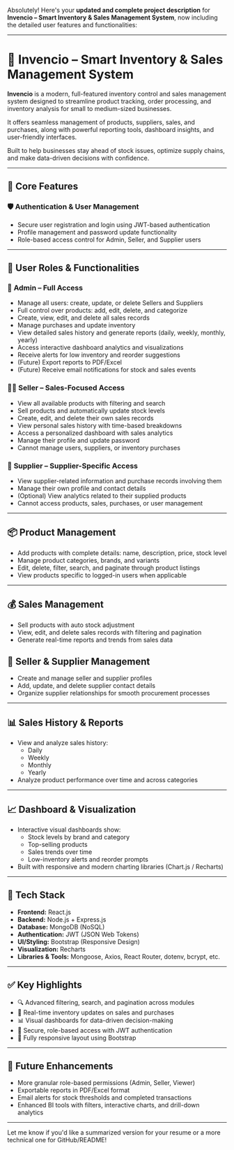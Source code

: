Absolutely! Here's your **updated and complete project description** for **Invencio – Smart Inventory & Sales Management System**, now including the detailed user features and functionalities:

---

# 🚀 Invencio – Smart Inventory & Sales Management System

**Invencio** is a modern, full-featured inventory control and sales management system designed to streamline product tracking, order processing, and inventory analysis for small to medium-sized businesses.

It offers seamless management of products, suppliers, sales, and purchases, along with powerful reporting tools, dashboard insights, and user-friendly interfaces.

Built to help businesses stay ahead of stock issues, optimize supply chains, and make data-driven decisions with confidence.

---

## 🔧 Core Features

### 🛡️ Authentication & User Management
- Secure user registration and login using JWT-based authentication
- Profile management and password update functionality
- Role-based access control for Admin, Seller, and Supplier users

---

## 👥 User Roles & Functionalities

### 👑 **Admin – Full Access**
- Manage all users: create, update, or delete Sellers and Suppliers
- Full control over products: add, edit, delete, and categorize
- Create, view, edit, and delete all sales records
- Manage purchases and update inventory
- View detailed sales history and generate reports (daily, weekly, monthly, yearly)
- Access interactive dashboard analytics and visualizations
- Receive alerts for low inventory and reorder suggestions
- (Future) Export reports to PDF/Excel
- (Future) Receive email notifications for stock and sales events

### 🧑‍💼 **Seller – Sales-Focused Access**
- View all available products with filtering and search
- Sell products and automatically update stock levels
- Create, edit, and delete their own sales records
- View personal sales history with time-based breakdowns
- Access a personalized dashboard with sales analytics
- Manage their profile and update password
- Cannot manage users, suppliers, or inventory purchases

### 🚚 **Supplier – Supplier-Specific Access**
- View supplier-related information and purchase records involving them
- Manage their own profile and contact details
- (Optional) View analytics related to their supplied products
- Cannot access products, sales, purchases, or user management

---

## 📦 Product Management
- Add products with complete details: name, description, price, stock level
- Manage product categories, brands, and variants
- Edit, delete, filter, search, and paginate through product listings
- View products specific to logged-in users when applicable

---

## 💰 Sales Management
- Sell products with auto stock adjustment
- View, edit, and delete sales records with filtering and pagination
- Generate real-time reports and trends from sales data



## 👤 Seller & Supplier Management
- Create and manage seller and supplier profiles
- Add, update, and delete supplier contact details
- Organize supplier relationships for smooth procurement processes

---

## 📊 Sales History & Reports
- View and analyze sales history:
  - Daily
  - Weekly
  - Monthly
  - Yearly
- Analyze product performance over time and across categories

---

## 📈 Dashboard & Visualization
- Interactive visual dashboards show:
  - Stock levels by brand and category
  - Top-selling products
  - Sales trends over time
  - Low-inventory alerts and reorder prompts
- Built with responsive and modern charting libraries (Chart.js / Recharts)

---

## 🧩 Tech Stack
- **Frontend:** React.js  
- **Backend:** Node.js + Express.js  
- **Database:** MongoDB (NoSQL)  
- **Authentication:** JWT (JSON Web Tokens)  
- **UI/Styling:** Bootstrap (Responsive Design)  
- **Visualization:** Recharts  
- **Libraries & Tools:** Mongoose, Axios, React Router, dotenv, bcrypt, etc.

---

## ✅ Key Highlights
- 🔍 Advanced filtering, search, and pagination across modules  
- 🔄 Real-time inventory updates on sales and purchases  
- 📊 Visual dashboards for data-driven decision-making  
- 🔐 Secure, role-based access with JWT authentication  
- 📱 Fully responsive layout using Bootstrap  

---

## 🚧 Future Enhancements
- More granular role-based permissions (Admin, Seller, Viewer)
- Exportable reports in PDF/Excel format
- Email alerts for stock thresholds and completed transactions
- Enhanced BI tools with filters, interactive charts, and drill-down analytics

---

Let me know if you'd like a summarized version for your resume or a more technical one for GitHub/README!